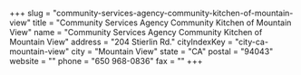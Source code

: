 +++
slug = "community-services-agency-community-kitchen-of-mountain-view"
title = "Community Services Agency Community Kitchen of Mountain View"
name = "Community Services Agency Community Kitchen of Mountain View"
address = "204 Stierlin Rd."
cityIndexKey = "city-ca-mountain-view"
city = "Mountain View"
state = "CA"
postal = "94043"
website = ""
phone = "650 968-0836"
fax = ""
+++

